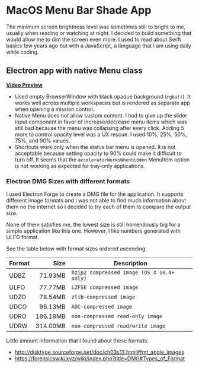 # MacOS Menu Bar Shade App

The minimum screen brightness level was sometimes still to bright to me, usually when reading or watching at night. I decided to build something that would allow me to dim the screen even more. I used to read about Swift basics few years ago but with a JavaScript, a language that I am using daily while coding. 

## Electron app with native Menu class

**[Video Preview](/resources/v1.mov)**

- Used empty BrowserWindow with black opaque background (`rgba()`). It works well across multiple workspaces but is rendered as separate app when opening a mission control.
- Native Menu does not allow custom content. I had to give up the slider input component in favor of increase/decrease menu items which was still bad because the menu was collapsing after every click. Adding 5 more to control opacity level was a UX rescue. I used 10%, 25%, 50%, 75%, and 90% values.
- Shortcuts work only when the status bar menu is opened. It is not acceptable because setting opacity to 90% could make it difficult to turn off. It seems that the `acceleratorWorksWhenHidden` MenuItem option is not working as expected for tray-only applications. 

### Electron DMG Sizes with different formats

I used Electron Forge to create a DMG file for the application. It supports different image formats and I was not able to find much information about them no the internet so I decided to try each of them to compare the output size. 

None of them satisfies me, the lowest size is still horrendously big for a simple application like this one. However, I like numbers generated with ULFO format.

See the table below with format sizes ordered ascending. 

| Format  | Size     | Description |
| ------- | -------: | ----------- |
| UDBZ    | 71.93MB  | `bzip2 compressed image (OS X 10.4+ only)` |
| ULFO    | 77.77MB  | `LZFSE compressed image` |
| UDZO    | 78.54MB  | `zlib-compressed image` |
| UDCO    | 96.13MB  | `ADC-compressed image` |
| UDRO    | 186.18MB | `non-compressed read-only image` |
| UDRW    | 314.00MB | `non-compressed read/write image` |

Little amount information that I found about these formats:
- http://disktype.sourceforge.net/doc/ch03s13.html#fmt_apple_images
- https://forensicswiki.xyz/wiki/index.php?title=DMG#Types_of_Format
